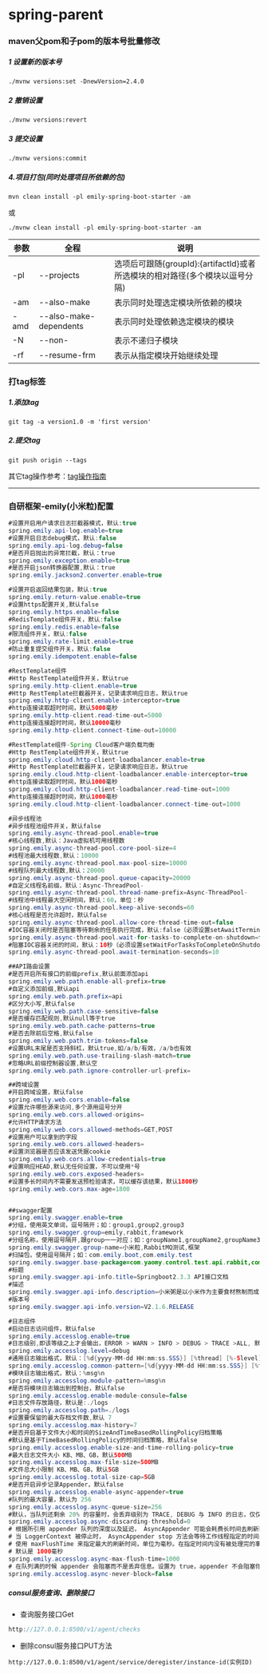 # spring-parent
### maven父pom和子pom的版本号批量修改

##### 1 设置新的版本号

```
./mvnw versions:set -DnewVersion=2.4.0
```

##### 2 撤销设置

```
./mvnw versions:revert
```

##### 3 提交设置

```
./mvnw versions:commit
```
##### 4.项目打包(同时处理项目所依赖的包)

```
mvn clean install -pl emily-spring-boot-starter -am
```
或
```
./mvnw clean install -pl emily-spring-boot-starter -am
```



| 参数 | 全程                   | 说明                                                         |
| ---- | ---------------------- | ------------------------------------------------------------ |
| -pl  | --projects             | 选项后可跟随{groupId}:{artifactId}或者所选模块的相对路径(多个模块以逗号分隔) |
| -am  | --also-make            | 表示同时处理选定模块所依赖的模块                             |
| -amd | --also-make-dependents | 表示同时处理依赖选定模块的模块                               |
| -N   | --non-                 | 表示不递归子模块                                             |
| -rf  | --resume-frm           | 表示从指定模块开始继续处理                                   |

### 打tag标签

##### 1.添加tag

```
git tag -a version1.0 -m 'first version'
```

##### 2.提交tag

```
git push origin --tags
```

其它tag操作参考：[tag操作指南](https://blog.csdn.net/yaomingyang/article/details/78839295?ops_request_misc=%7B%22request%5Fid%22%3A%22158685673019724835840750%22%2C%22scm%22%3A%2220140713.130056874..%22%7D&request_id=158685673019724835840750&biz_id=0&utm_source=distribute.pc_search_result.none-task-blog-blog_SOOPENSEARCH-1)

------
### 自研框架-emily(小米粒)配置
```java
#设置开启用户请求日志拦截器模式，默认:true
spring.emily.api-log.enable=true
#设置开启日志debug模式，默认:false
spring.emily.api-log.debug=false
#是否开启抛出的异常拦截，默认：true
spring.emily.exception.enable=true
#是否开启json转换器配置,默认：true
spring.emily.jackson2.converter.enable=true

#设置开启返回结果包装，默认:true
spring.emily.return-value.enable=true
#设置https配置开关,默认false
spring.emily.https.enable=false
#RedisTemplate组件开关，默认:false
spring.emily.redis.enable=false
#限流组件开关，默认:false
spring.emily.rate-limit.enable=true
#防止重复提交组件开关，默认:false
spring.emily.idempotent.enable=false

#RestTemplate组件
#Http RestTemplate组件开关，默认true
spring.emily.http-client.enable=true
#Http RestTemplate拦截器开关，记录请求响应日志，默认true
spring.emily.http-client.enable-interceptor=true
#http连接读取超时时间，默认5000毫秒
spring.emily.http-client.read-time-out=5000
#http连接连接超时时间，默认10000毫秒
spring.emily.http-client.connect-time-out=10000

#RestTemplate组件-Spring Cloud客户端负载均衡
#Http RestTemplate组件开关，默认true
spring.emily.cloud.http-client-loadbalancer.enable=true
#Http RestTemplate拦截器开关，记录请求响应日志，默认true
spring.emily.cloud.http-client-loadbalancer.enable-interceptor=true
#http连接读取超时时间，默认1000毫秒
spring.emily.cloud.http-client-loadbalancer.read-time-out=1000
#http连接连接超时时间，默认1000毫秒
spring.emily.cloud.http-client-loadbalancer.connect-time-out=1000

#异步线程池
#异步线程池组件开关，默认false
spring.emily.async-thread-pool.enable=true
#核心线程数,默认：Java虚拟机可用线程数
spring.emily.async-thread-pool.core-pool-size=4
#线程池最大线程数,默认：10000
spring.emily.async-thread-pool.max-pool-size=10000
#线程队列最大线程数,默认：20000
spring.emily.async-thread-pool.queue-capacity=20000
#自定义线程名前缀，默认：Async-ThreadPool-
spring.emily.async-thread-pool.thread-name-prefix=Async-ThreadPool-
#线程池中线程最大空闲时间，默认：60，单位：秒
spring.emily.async-thread-pool.keep-alive-seconds=60
#核心线程是否允许超时，默认false
spring.emily.async-thread-pool.allow-core-thread-time-out=false
#IOC容器关闭时是否阻塞等待剩余的任务执行完成，默认:false（必须设置setAwaitTerminationSeconds）
spring.emily.async-thread-pool.wait-for-tasks-to-complete-on-shutdown=false
#阻塞IOC容器关闭的时间，默认：10秒（必须设置setWaitForTasksToCompleteOnShutdown）
spring.emily.async-thread-pool.await-termination-seconds=10

##API路由设置
#是否开启所有接口的前缀prefix,默认前面添加api
spring.emily.web.path.enable-all-prefix=true
#自定义添加前缀,默认api
spring.emily.web.path.prefix=api
#区分大小写,默认false
spring.emily.web.path.case-sensitive=false
#是否缓存匹配规则,默认null等于true
spring.emily.web.path.cache-patterns=true
#是否去除前后空格,默认false
spring.emily.web.path.trim-tokens=false
#设置URL末尾是否支持斜杠，默认true,如/a/b/有效，/a/b也有效
spring.emily.web.path.use-trailing-slash-match=true
#忽略URL前缀控制器设置,默认空
spring.emily.web.path.ignore-controller-url-prefix=

##跨域设置
#开启跨域设置，默认false
spring.emily.web.cors.enable=false
#设置允许哪些源来访问,多个源用逗号分开
spring.emily.web.cors.allowed-origins=
#允许HTTP请求方法
spring.emily.web.cors.allowed-methods=GET,POST
#设置用户可以拿到的字段
spring.emily.web.cors.allowed-headers=
#设置浏览器是否应该发送凭据cookie
spring.emily.web.cors.allow-credentials=true
#设置响应HEAD,默认无任何设置，不可以使用*号
spring.emily.web.cors.exposed-headers=
#设置多长时间内不需要发送预检验请求，可以缓存该结果，默认1800秒
spring.emily.web.cors.max-age=1800


##swagger配置
spring.emily.swagger.enable=true
#分组，使用英文单词，逗号隔开；如：group1,group2,group3
spring.emily.swagger.group=emily,rabbit,framework
#分组名称，使用逗号隔开,跟group一一对应；如：groupName1,groupName2,groupName3
spring.emily.swagger.group-name=小米粒,RabbitMQ测试,框架
#扫描包，使用逗号隔开；如：com.emily.boot,com.emily.test
spring.emily.swagger.base-package=com.yaomy.control.test.api.rabbit,com.yaomy.control.test.api.emily,com.emily.boot
#标题
spring.emily.swagger.api-info.title=Springboot2.3.3 API接口文档
#描述
spring.emily.swagger.api-info.description=小米粥是以小米作为主要食材熬制而成的一种独具特色的北方粥点，口味清淡，清香味，具有简单易制，健胃消食的特点。煮粥时一定要先烧开水然后放入洗净后的小米，先煮沸，然后用文火熬，汤粘稠后即可关火。
#版本号
spring.emily.swagger.api-info.version=V2.1.6.RELEASE

#日志组件
#启动日志访问组件，默认false
spring.emily.accesslog.enable=true
#日志级别,即该等级之上才会输出，ERROR > WARN > INFO > DEBUG > TRACE >ALL, 默认：DEBUG
spring.emily.accesslog.level=debug
#通用日志输出格式，默认：[%d{yyyy-MM-dd HH:mm:ss.SSS}] [%thread] [%-5level] [%-36.36logger{36}:%-4.4line] : %msg%n
spring.emily.accesslog.common-pattern=[%d{yyyy-MM-dd HH:mm:ss.SSS}] [%thread] [%-5level] [%-36.36logger{36}:%-4.4line] : %msg%n
#模块日志输出格式，默认：%msg%n
spring.emily.accesslog.module-pattern=%msg%n
#是否将模块日志输出到控制台，默认false
spring.emily.accesslog.enable-module-consule=false
#日志文件存放路径，默认是:./logs
spring.emily.accesslog.path=./logs
#设置要保留的最大存档文件数,默认 7
spring.emily.accesslog.max-history=7
#是否开启基于文件大小和时间的SizeAndTimeBasedRollingPolicy归档策略
#默认是基于TimeBasedRollingPolicy的时间归档策略，默认false
spring.emily.accesslog.enable-size-and-time-rolling-policy=true
#最大日志文件大小 KB、MB、GB，默认500MB
spring.emily.accesslog.max-file-size=500MB
#文件总大小限制 KB、MB、GB，默认5GB
spring.emily.accesslog.total-size-cap=5GB
#是否开启异步记录Appender，默认false
spring.emily.accesslog.enable-async-appender=true
#队列的最大容量，默认为 256
spring.emily.accesslog.async-queue-size=256
#默认，当队列还剩余 20% 的容量时，会丢弃级别为 TRACE, DEBUG 与 INFO 的日志，仅仅只保留 WARN 与 ERROR 级别的日志。想要保留所有的事件，可以设置为 0
spring.emily.accesslog.async-discarding-threshold=0
# 根据所引用 appender 队列的深度以及延迟， AsyncAppender 可能会耗费长时间去刷新队列。
# 当 LoggerContext 被停止时， AsyncAppender stop 方法会等待工作线程指定的时间来完成。
# 使用 maxFlushTime 来指定最大的刷新时间，单位为毫秒。在指定时间内没有被处理完的事件将会被丢弃。这个属性的值的含义与 Thread.join(long)) 相同
# 默认是 1000毫秒
spring.emily.accesslog.async-max-flush-time=1000
# 在队列满的时候 appender 会阻塞而不是丢弃信息。设置为 true，appender 不会阻塞你的应用而会将消息丢弃，默认为 false
spring.emily.accesslog.async-never-block=false


```

##### consul服务查询、删除接口

- 查询服务接口Get

```java
http://127.0.0.1:8500/v1/agent/checks
```

- 删除consul服务接口PUT方法

```
http://127.0.0.1:8500/v1/agent/service/deregister/instance-id(实例ID)
```


